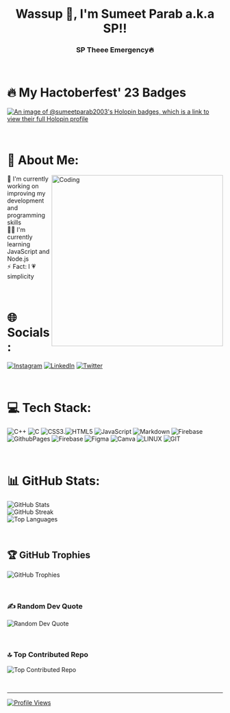 <h1 align="center">Wassup 👋, I'm Sumeet Parab a.k.a SP!!</h1>
<h3 align="center">SP Theee Emergency🔥</h3>

</br>

# 🔥 My Hactoberfest' 23 Badges
[![An image of @sumeetparab2003's Holopin badges, which is a link to view their full Holopin profile](https://holopin.me/sumeetparab2003)](https://holopin.io/@sumeetparab2003)

</br>

#  💫 About Me:

<img align="right" alt="Coding" width="400" src="https://media.tenor.com/3bTxZ4HdrysAAAAC/pixels-neon.gif">

🔭 I'm currently working on improving my development and programming skills<br>🧗‍♂ I'm currently learning JavaScript and Node.js<br>⚡ Fact: I 💗 simplicity

</br>

# 🌐 Socials:
[![Instagram](https://img.shields.io/badge/Instagram-%23E4405F.svg?logo=Instagram&logoColor=white)](https://instagram.com/sum.eeeet) [![LinkedIn](https://img.shields.io/badge/LinkedIn-%230077B5.svg?logo=linkedin&logoColor=white)](https://www.linkedin.com/in/sumeet-parab/) [![Twitter](https://img.shields.io/badge/Twitter-%231DA1F2.svg?logo=Twitter&logoColor=white)](https://twitter.com/Sumeet__Parab) 

</br>

# 💻 Tech Stack:
![C++](https://img.shields.io/badge/c++-%2300599C.svg?style=for-the-badge&logo=c%2B%2B&logoColor=white) ![C](https://img.shields.io/badge/c-%2300599C.svg?style=for-the-badge&logo=c&logoColor=white) ![CSS3](https://img.shields.io/badge/css3-%231572B6.svg?style=for-the-badge&logo=css3&logoColor=white).![HTML5](https://img.shields.io/badge/HTML5-E34F26?style=for-the-badge&logo=html5&logoColor=white) ![JavaScript](https://img.shields.io/badge/javascript-%23323330.svg?style=for-the-badge&logo=javascript&logoColor=%23F7DF1E) ![Markdown](https://img.shields.io/badge/markdown-%23000000.svg?style=for-the-badge&logo=markdown&logoColor=white) ![Firebase](https://img.shields.io/badge/firebase-%23039BE5.svg?style=for-the-badge&logo=firebase) ![GithubPages](https://img.shields.io/badge/github%20pages-121013?style=for-the-badge&logo=github&logoColor=white) ![Firebase](https://img.shields.io/badge/Firebase-039BE5?style=for-the-badge&logo=Firebase&logoColor=white) ![Figma](https://img.shields.io/badge/figma-%23F24E1E.svg?style=for-the-badge&logo=figma&logoColor=white) ![Canva](https://img.shields.io/badge/Canva-%2300C4CC.svg?style=for-the-badge&logo=Canva&logoColor=white) ![LINUX](https://img.shields.io/badge/Linux-FCC624?style=for-the-badge&logo=linux&logoColor=black) ![GIT](https://img.shields.io/badge/Git-fc6d26?style=for-the-badge&logo=git&logoColor=white)

</br>

# 📊 GitHub Stats:
![GitHub Stats](https://github-readme-stats.vercel.app/api?username=Sumeet-Parab-2003&theme=radical&hide_border=true&include_all_commits=true&count_private=true)<br/>
![GitHub Streak](https://github-readme-streak-stats.herokuapp.com/?user=Sumeet-Parab-2003&theme=radical&hide_border=true)<br/>
![Top Languages](https://github-readme-stats.vercel.app/api/top-langs/?username=Sumeet-Parab-2003&theme=radical&hide_border=true&include_all_commits=true&count_private=true&layout=compact)

</br>

## 🏆 GitHub Trophies
![GitHub Trophies](https://github-profile-trophy.vercel.app/?username=Sumeet-Parab-2003&theme=radical&no-frame=true&no-bg=false&margin-w=4)

</br>

### ✍️ Random Dev Quote
![Random Dev Quote](https://quotes-github-readme.vercel.app/api?type=vetical&theme=radical)

</br>

### 🔝 Top Contributed Repo
![Top Contributed Repo](https://github-contributor-stats.vercel.app/api?username=Sumeet-Parab-2003&limit=5&theme=radical&combine_all_yearly_contributions=true)

</br>

---
[![Profile Views](https://visitcount.itsvg.in/api?id=Sumeet-Parab-2003&icon=0&color=0)](https://visitcount.itsvg.in)

<!-- Proudly created with GPRM (https://gprm.itsvg.in) -->
